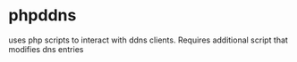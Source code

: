 phpddns
=======

uses php scripts to interact with ddns clients. Requires additional script that modifies dns entries
